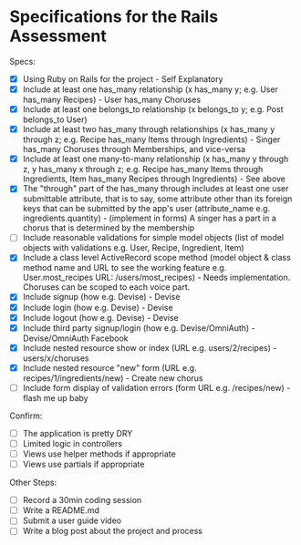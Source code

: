 # Specifications for the Rails Assessment

Specs:
- [x] Using Ruby on Rails for the project - Self Explanatory
- [x] Include at least one has_many relationship (x has_many y; e.g. User has_many Recipes) - User has_many Choruses
- [x] Include at least one belongs_to relationship (x belongs_to y; e.g. Post belongs_to User)
- [x] Include at least two has_many through relationships (x has_many y through z; e.g. Recipe has_many Items through Ingredients) - Singer has_many Choruses through Memberships, and vice-versa
- [x] Include at least one many-to-many relationship (x has_many y through z, y has_many x through z; e.g. Recipe has_many Items through Ingredients, Item has_many Recipes through Ingredients) - See above
- [x] The "through" part of the has_many through includes at least one user submittable attribute, that is to say, some attribute other than its foreign keys that can be submitted by the app's user (attribute_name e.g. ingredients.quantity) - (implement in forms) A singer has a part in a chorus that is determined by the membership
- [ ] Include reasonable validations for simple model objects (list of model objects with validations e.g. User, Recipe, Ingredient, Item)
- [x] Include a class level ActiveRecord scope method (model object & class method name and URL to see the working feature e.g. User.most_recipes URL: /users/most_recipes) - Needs implementation. Choruses can be scoped to each voice part.
- [x] Include signup (how e.g. Devise) - Devise
- [x] Include login (how e.g. Devise) - Devise
- [x] Include logout (how e.g. Devise) - Devise
- [x] Include third party signup/login (how e.g. Devise/OmniAuth) - Devise/OmniAuth Facebook
- [x] Include nested resource show or index (URL e.g. users/2/recipes) - users/x/choruses
- [x] Include nested resource "new" form (URL e.g. recipes/1/ingredients/new) - Create new chorus
- [ ] Include form display of validation errors (form URL e.g. /recipes/new) - flash me up baby

Confirm:
- [ ] The application is pretty DRY
- [ ] Limited logic in controllers
- [ ] Views use helper methods if appropriate
- [ ] Views use partials if appropriate

Other Steps:
- [ ] Record a 30min coding session
- [ ] Write a README.md
- [ ] Submit a user guide video
- [ ] Write a blog post about the project and process
